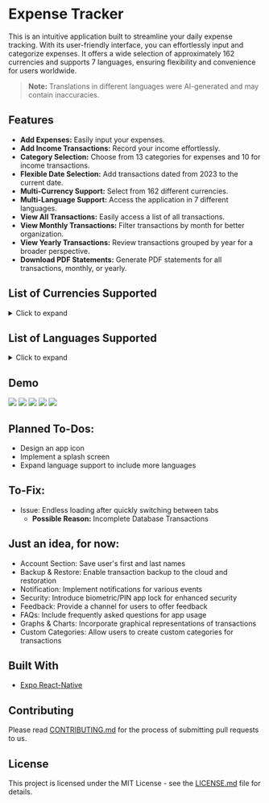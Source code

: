 # Expense Tracker

This is an intuitive application built to streamline your daily expense tracking. With its user-friendly interface, you can effortlessly input and categorize expenses. It offers a wide selection of approximately 162 currencies and supports 7 languages, ensuring flexibility and convenience for users worldwide.

> **Note:** Translations in different languages were AI-generated and may contain inaccuracies.

## Features

- **Add Expenses:** Easily input your expenses.
- **Add Income Transactions:** Record your income effortlessly.
- **Category Selection:** Choose from 13 categories for expenses and 10 for income transactions.
- **Flexible Date Selection:** Add transactions dated from 2023 to the current date.
- **Multi-Currency Support:** Select from 162 different currencies.
- **Multi-Language Support:** Access the application in 7 different languages.
- **View All Transactions:** Easily access a list of all transactions.
- **View Monthly Transactions:** Filter transactions by month for better organization.
- **View Yearly Transactions:** Review transactions grouped by year for a broader perspective.
- **Download PDF Statements:** Generate PDF statements for all transactions, monthly, or yearly.

## List of Currencies Supported

<details>
 <summary>Click to expand</summary>

| Sl.No. | Currency Name                       | Currency Code | Currency Symbol |
| ------ | ----------------------------------- | ------------- | --------------- |
| 1      | UAE Dirham                          | AED           | د.إ             |
| 2      | Afghan Afghani                      | AFN           | ؋               |
| 3      | Albanian Lek                        | ALL           | L               |
| 4      | Armenian Dram                       | AMD           | ֏               |
| 5      | Netherlands Antillean Guilder       | ANG           | ƒ               |
| 6      | Angolan Kwanza                      | AOA           | Kz              |
| 7      | Argentine Peso                      | ARS           | $               |
| 8      | Australian Dollar                   | AUD           | $               |
| 9      | Aruban Florin                       | AWG           | ƒ               |
| 10     | Azerbaijani Manat                   | AZN           | ₼               |
| 11     | Bosnia-Herzegovina Convertible Mark | BAM           | KM              |
| 12     | Barbadian Dollar                    | BBD           | $               |
| 13     | Bangladeshi Taka                    | BDT           | ৳               |
| 14     | Bulgarian Lev                       | BGN           | лв              |
| 15     | Bahraini Dinar                      | BHD           | ب.د             |
| 16     | Burundian Franc                     | BIF           | FBu             |
| 17     | Bermudian Dollar                    | BMD           | $               |
| 18     | Brunei Dollar                       | BND           | $               |
| 19     | Bolivian Boliviano                  | BOB           | Bs.             |
| 20     | Brazilian Real                      | BRL           | R$              |
| 21     | Bahamian Dollar                     | BSD           | $               |
| 22     | Bhutanese Ngultrum                  | BTN           | Nu.             |
| 23     | Botswana Pula                       | BWP           | P               |
| 24     | Belarusian Ruble                    | BYN           | Br              |
| 25     | Belize Dollar                       | BZD           | $               |
| 26     | Canadian Dollar                     | CAD           | $               |
| 27     | Congolese Franc                     | CDF           | FC              |
| 28     | Swiss Franc                         | CHF           | Fr              |
| 29     | Chilean Peso                        | CLP           | $               |
| 30     | Chinese Yuan                        | CNY           | ¥               |
| 31     | Colombian Peso                      | COP           | $               |
| 32     | Costa Rican Colón                   | CRC           | ₡               |
| 33     | Cuban Convertible Peso              | CUC           | $               |
| 34     | Cuban Peso                          | CUP           | $               |
| 35     | Cape Verdean Escudo                 | CVE           | $               |
| 36     | Czech Koruna                        | CZK           | Kč              |
| 37     | Djiboutian Franc                    | DJF           | Fdj             |
| 38     | Danish Krone                        | DKK           | kr              |
| 39     | Dominican Peso                      | DOP           | $               |
| 40     | Algerian Dinar                      | DZD           | د.ج             |
| 41     | Egyptian Pound                      | EGP           | £               |
| 42     | Eritrean Nakfa                      | ERN           | Nfk             |
| 43     | Ethiopian Birr                      | ETB           | Br              |
| 44     | Euro                                | EUR           | €               |
| 45     | Fijian Dollar                       | FJD           | $               |
| 46     | Falkland Islands Pound              | FKP           | £               |
| 47     | Faroese Króna                       | FOK           | ƒ               |
| 48     | British Pound                       | GBP           | £               |
| 49     | Georgian Lari                       | GEL           | ₾               |
| 50     | Guernsey Pound                      | GGP           | £               |
| 51     | Ghanaian Cedi                       | GHS           | ₵               |
| 52     | Gibraltar Pound                     | GIP           | £               |
| 53     | Gambian Dalasi                      | GMD           | D               |
| 54     | Guinean Franc                       | GNF           | FG              |
| 55     | Guatemalan Quetzal                  | GTQ           | Q               |
| 56     | Guyanese Dollar                     | GYD           | $               |
| 57     | Hong Kong Dollar                    | HKD           | $               |
| 58     | Honduran Lempira                    | HNL           | L               |
| 59     | Croatian Kuna                       | HRK           | kn              |
| 60     | Haitian Gourde                      | HTG           | G               |
| 61     | Hungarian Forint                    | HUF           | Ft              |
| 62     | Indonesian Rupiah                   | IDR           | Rp              |
| 63     | Israeli Shekel                      | ILS           | ₪               |
| 64     | Isle of Man Pound                   | IMP           | £               |
| 65     | Indian Rupee                        | INR           | ₹               |
| 66     | Iraqi Dinar                         | IQD           | ع.د             |
| 67     | Iranian Rial                        | IRR           | ﷼               |
| 68     | Icelandic Króna                     | ISK           | kr              |
| 69     | Jersey Pound                        | JEP           | £               |
| 70     | Jamaican Dollar                     | JMD           | $               |
| 71     | Jordanian Dinar                     | JOD           | د.ا             |
| 72     | Japanese Yen                        | JPY           | ¥               |
| 73     | Kenyan Shilling                     | KES           | Sh              |
| 74     | Kyrgyzstani Som                     | KGS           | лв              |
| 75     | Cambodian Riel                      | KHR           | ៛               |
| 76     | Kiribati Dollar                     | KID           | $               |
| 77     | Comorian Franc                      | KMF           | CF              |
| 78     | South Korean Won                    | KRW           | ₩               |
| 79     | Kuwaiti Dinar                       | KWD           | د.ك             |
| 80     | Cayman Islands Dollar               | KYD           | $               |
| 81     | Kazakhstani Tenge                   | KZT           | ₸               |
| 82     | Lao Kip                             | LAK           | ₭               |
| 83     | Lebanese Pound                      | LBP           | ل.ل             |
| 84     | Sri Lankan Rupee                    | LKR           | Rs              |
| 85     | Liberian Dollar                     | LRD           | $               |
| 86     | Lesotho Loti                        | LSL           | L               |
| 87     | Libyan Dinar                        | LYD           | ل.د             |
| 88     | Moroccan Dirham                     | MAD           | د.م.            |
| 89     | Moldovan Leu                        | MDL           | L               |
| 90     | Malagasy Ariary                     | MGA           | Ar              |
| 91     | Macedonian Denar                    | MKD           | ден             |
| 92     | Burmese Kyat                        | MMK           | Ks              |
| 93     | Mongolian Tugrik                    | MNT           | ₮               |
| 94     | Macanese Pataca                     | MOP           | P               |
| 95     | Mauritanian Ouguiya                 | MRU           | UM              |
| 96     | Mauritian Rupee                     | MUR           | ₨               |
| 97     | Maldivian Rufiyaa                   | MVR           | Rf              |
| 98     | Malawian Kwacha                     | MWK           | MK              |
| 99     | Mexican Peso                        | MXN           | $               |
| 100    | Malaysian Ringgit                   | MYR           | RM              |
| 101    | Mozambican Metical                  | MZN           | MT              |
| 102    | Namibian Dollar                     | NAD           | $               |
| 103    | Nigerian Naira                      | NGN           | ₦               |
| 104    | Nicaraguan Córdoba                  | NIO           | C$              |
| 105    | Norwegian Krone                     | NOK           | kr              |
| 106    | Nepalese Rupee                      | NPR           | ₨               |
| 107    | New Zealand Dollar                  | NZD           | $               |
| 108    | Omani Rial                          | OMR           | ر.ع.            |
| 109    | Panamanian Balboa                   | PAB           | B/.             |
| 110    | Peruvian Sol                        | PEN           | S/.             |
| 111    | Papua New Guinean Kina              | PGK           | K               |
| 112    | Philippine Peso                     | PHP           | ₱               |
| 113    | Pakistani Rupee                     | PKR           | ₨               |
| 114    | Polish Złoty                        | PLN           | zł              |
| 115    | Paraguayan Guarani                  | PYG           | ₲               |
| 116    | Qatari Riyal                        | QAR           | ر.ق             |
| 117    | Romanian Leu                        | RON           | lei             |
| 118    | Serbian Dinar                       | RSD           | дин             |
| 119    | Russian Ruble                       | RUB           | ₽               |
| 120    | Rwandan Franc                       | RWF           | RF              |
| 121    | Saudi Riyal                         | SAR           | ر.س             |
| 122    | Solomon Islands Dollar              | SBD           | $               |
| 123    | Seychellois Rupee                   | SCR           | ₨               |
| 124    | Sudanese Pound                      | SDG           | £               |
| 125    | Swedish Krona                       | SEK           | kr              |
| 126    | Singapore Dollar                    | SGD           | $               |
| 127    | Saint Helena Pound                  | SHP           | £               |
| 128    | Sierra Leonean Leone                | SLL           | Le              |
| 129    | Somali Shilling                     | SOS           | Sh              |
| 130    | Seborga Luigino                     | SPL           | Db              |
| 131    | Surinamese Dollar                   | SRD           | $               |
| 132    | São Tomé and Príncipe Dobra         | STN           | Db              |
| 133    | Syrian Pound                        | SYP           | £               |
| 134    | Swazi Lilangeni                     | SZL           | L               |
| 135    | Thai Baht                           | THB           | ฿               |
| 136    | Tajikistani Somoni                  | TJS           | ЅМ              |
| 137    | Turkmenistan Manat                  | TMT           | m               |
| 138    | Tunisian Dinar                      | TND           | د.ت             |
| 139    | Tongan Pa'anga                      | TOP           | T$              |
| 140    | Turkish Lira                        | TRY           | ₺               |
| 141    | Trinidad and Tobago Dollar          | TTD           | $               |
| 142    | Tuvaluan Dollar                     | TVD           | $               |
| 143    | New Taiwan Dollar                   | TWD           | NT$             |
| 144    | Tanzanian Shilling                  | TZS           | Sh              |
| 145    | Ukrainian Hryvnia                   | UAH           | ₴               |
| 146    | Ugandan Shilling                    | UGX           | USh             |
| 147    | United States Dollar                | USD           | $               |
| 148    | Uruguayan Peso                      | UYU           | $               |
| 149    | Uzbekistani Som                     | UZS           | лв              |
| 150    | Venezuelan Bolívar Soberano         | VES           | Bs.             |
| 151    | Vietnamese Đồng                     | VND           | ₫               |
| 152    | Vanuatu Vatu                        | VUV           | Vt              |
| 153    | Samoan Tala                         | WST           | T               |
| 154    | Central African CFA Franc           | XAF           | FCFA            |
| 155    | East Caribbean Dollar               | XCD           | $               |
| 156    | Special Drawing Rights              | XDR           | SDR             |
| 157    | West African CFA Franc              | XOF           | CFA             |
| 158    | CFP Franc                           | XPF           | ₣               |
| 159    | Yemeni Rial                         | YER           | ﷼               |
| 160    | South African Rand                  | ZAR           | R               |
| 161    | Zambian Kwacha                      | ZMW           | ZK              |
| 162    | Zimbabwean Dollar                   | ZWL           | $               |

</details>

## List of Languages Supported

<details>
 <summary>Click to expand</summary>

| Language | Native Name |
| -------- | ----------- |
| English  | English     |
| Hindi    | हिंदी       |
| Bengali  | বাংলা       |
| Spanish  | Español     |
| French   | Français    |
| Russian  | Русский     |
| Japanese | 日本語      |

</details>

## Demo

![](https://i.imgur.com/m1b1DqWl.jpg)
![](https://i.imgur.com/xLgOvEgl.jpg)
![](https://i.imgur.com/Crv8BLKl.jpg)
![](https://i.imgur.com/EAMQYX0l.jpg)
![](https://i.imgur.com/znWg9qJl.jpg)

## Planned To-Dos:

- Design an app icon
- Implement a splash screen
- Expand language support to include more languages

## To-Fix:

- Issue: Endless loading after quickly switching between tabs
  - **Possible Reason:** Incomplete Database Transactions

## Just an idea, for now:

- Account Section: Save user's first and last names
- Backup & Restore: Enable transaction backup to the cloud and restoration
- Notification: Implement notifications for various events
- Security: Introduce biometric/PIN app lock for enhanced security
- Feedback: Provide a channel for users to offer feedback
- FAQs: Include frequently asked questions for app usage
- Graphs & Charts: Incorporate graphical representations of transactions
- Custom Categories: Allow users to create custom categories for transactions

## Built With

- [Expo React-Native](https://expo.dev/accounts/pratham-jaiswal)

## Contributing

Please read [CONTRIBUTING.md](https://github.com/pratham-jaiswal/expense-tracker/blob/main/CONTRIBUTING.md) for the process of submitting pull requests to us.

## License

This project is licensed under the MIT License - see the [LICENSE.md](LICENSE.md) file for details.